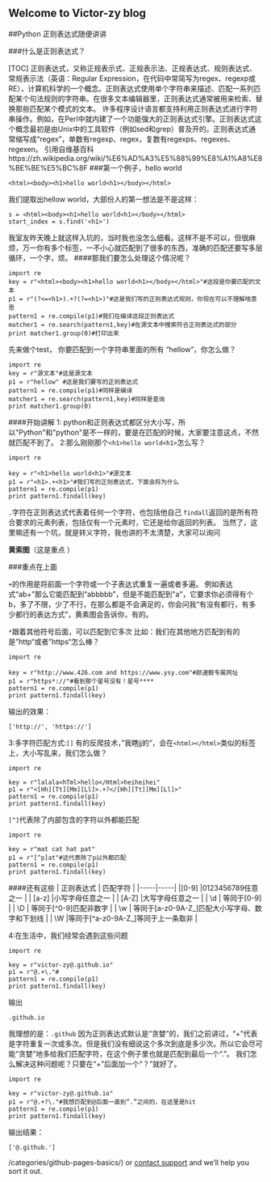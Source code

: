 ## Welcome to Victor-zy  blog

##Python 正则表达式随便讲讲


###什么是正则表达式？

[TOC]
正则表达式，又称正规表示式、正规表示法、正规表达式、规则表达式、常规表示法（英语：Regular Expression，在代码中常简写为regex、regexp或RE），计算机科学的一个概念。正则表达式使用单个字符串来描述、匹配一系列匹配某个句法规则的字符串。在很多文本编辑器里，正则表达式通常被用来检索、替换那些匹配某个模式的文本。
许多程序设计语言都支持利用正则表达式进行字符串操作。例如，在Perl中就内建了一个功能强大的正则表达式引擎。正则表达式这个概念最初是由Unix中的工具软件（例如sed和grep）普及开的。正则表达式通常缩写成“regex”，单数有regexp、regex，复数有regexps、regexes、regexen。
引用自维基百科https://zh.wikipedia.org/wiki/%E6%AD%A3%E5%88%99%E8%A1%A8%E8%BE%BE%E5%BC%8F
###第一个例子，hello world
```
<html><body><h1>hello world<h1></body></html>
```
我们提取出hellow world，大部份人的第一想法是不是这样：
```
s = <html><body><h1>hello world<h1></body></html>
start_index = s.find('<h1>')
```
我室友昨天晚上就这样入坑的，当时我也没怎么细看。这样不是不可以，但很麻烦，万一你有多个标签，一不小心就匹配到了很多的东西，准确的匹配还要写多层循环，一个字，烦。
####那我们要怎么处理这个情况呢？
```
import re
key = r"<html><body><h1>hello world<h1></body></html>"#这段是你要匹配的文本
p1 = r"(?<=<h1>).+?(?=<h1>)"#这是我们写的正则表达式规则，你现在可以不理解啥意思
pattern1 = re.compile(p1)#我们在编译这段正则表达式
matcher1 = re.search(pattern1,key)#在源文本中搜索符合正则表达式的部分
print matcher1.group(0)#打印出来
```
先来做个test， 你要匹配到一个字符串里面的所有 “hellow”，你怎么做？
```
import re
key = r"源文本"#这是源文本
p1 = r"hellow" #这是我们要写的正则表达式
pattern1 = re.compile(p1)#同样是编译
matcher1 = re.search(pattern1,key)#同样是查询
print matcher1.group(0)
```

####开始讲解
1: python和正则表达式都区分大小写，所以"Python"和"python"是不一样的，要是在匹配的时候，大家要注意这点，不然就匹配不到了。
2:那么刚刚那个```<h1>hello world<h1>```怎么写？
```
import re

key = r"<h1>hello world<h1>"#源文本
p1 = r"<h1>.+<h1>"#我们写的正则表达式，下面会将为什么
pattern1 = re.compile(p1)
print pattern1.findall(key)
```
``` . ```字符在正则表达式代表着任何一个字符，也包括他自己
```findall```返回的是所有符合要求的元素列表，包括仅有一个元素时，它还是给你返回的列表。
当然了，这里嘛还有一个坑，就是转义字符，我也讲的不太清楚，大家可以询问

**黄索图**（这是重点 ）

###重点在上面 

```+```的作用是将前面一个字符或一个子表达式重复一遍或者多遍。
例如表达式“ab+”那么它能匹配到“abbbbb”，但是不能匹配到"a"，它要求你必须得有个b，多了不限，少了不行，在那么都是不会满足的，你会问我“有没有都行，有多少都行的表达方式”，黄素图会告诉你，有的。

```*```跟着其他符号后面，可以匹配到它多次
比如：我们在其他地方匹配到有的是”http“或者”https“怎么棒？
```
import re

key = r"http://www.426.com and https://www.ysy.com"#颜速毅专属网址
p1 = r"https*://"#看到那个星号没有！星号****
pattern1 = re.compile(p1)
print pattern1.findall(key)
```
输出的效果：
```
['http://', 'https://']
```

3:多字符匹配方式:```[]```
有的反爬技术，”我瞎jj的“，会在```<html></html>```类似的标签上，大小写乱来，我们怎么做？
```
import re

key = r"lalala<hTml>hello</Html>heiheihei"
p1 = r"<[Hh][Tt][Mm][Ll]>.+?</[Hh][Tt][Mm][Ll]>"
pattern1 = re.compile(p1)
print pattern1.findall(key)
```
```[^]```代表除了内部包含的字符以外都能匹配
```
import re

key = r"mat cat hat pat"
p1 = r"[^p]at"#这代表除了p以外都匹配
pattern1 = re.compile(p1)
print pattern1.findall(key)
```
####还有这些 
| 正则表达式 | 匹配字符 |
|-----|-----|
|[0-9] |0123456789任意之一 | 
| [a-z] |小写字母任意之一  | 
| [A-Z] |大写字母任意之一  | 
| \d | 等同于[0-9]  | 
| \D | 等同于[^0-9]匹配非数字  | 
| \w | 等同于[a-z0-9A-Z_]匹配大小写字母、数字和下划线   | 
| \W |等同于[^a-z0-9A-Z_]等同于上一条取非  | 

4:在生活中，我们经常会遇到这些问题
```
import re

key = r"victor-zy@.github.io"
p1 = r"@.+\."#
pattern1 = re.compile(p1)
print pattern1.findall(key)
```
输出
```
.github.io
```
我理想的是：```.github```
因为正则表达式默认是“贪婪”的，我们之前讲过，“+”代表是字符重复一次或多次。但是我们没有细说这个多次到底是多少次。所以它会尽可能“贪婪”地多给我们匹配字符，在这个例子里也就是匹配到最后一个“.”。
我们怎么解决这种问题呢？只要在“+”后面加一个“？”就好了。
```
import re

key = r"victor-zy@.github.io"
p1 = r"@.+?\."#我想匹配到@后面一直到“.”之间的，在这里是hit
pattern1 = re.compile(p1)
print pattern1.findall(key)
```
输出结果：
```
['@.github.']
```
 /categories/github-pages-basics/) or [contact support](https://github.com/contact) and we’ll help you sort it out.
